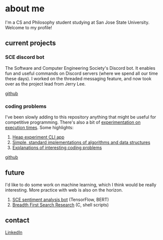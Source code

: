 # about me

I'm a CS and Philosophy student studying at San Jose State University. Welcome to my profile!

## current projects

### SCE discord bot

The Software and Computer Engineering Society's Discord bot. It enables fun and useful commands on Discord servers (where we spend all our time these days). I worked on the threaded messaging feature, and now took over as the project lead from Jerry Lee.

[github](https://github.com/SCE-Development/SCE-discord-bot)

### coding problems

I've been slowly adding to this repository anything that might be useful for competitive programming. There's also a bit of [experimentation on execution times](https://github.com/charlotte-zhuang/coding-problems/tree/main/science). Some highlights:

1. [Heap experiment CLI app](https://github.com/charlotte-zhuang/heap-experiments)
2. [Simple, standard implementations of algorithms and data structures](https://github.com/charlotte-zhuang/coding-problems/tree/main/useful-code)
3. [Explanations of interesting coding problems](https://github.com/charlotte-zhuang/coding-problems/tree/main/explanations)

[github](https://github.com/charlotte-zhuang/coding-problems)

## future

I'd like to do some work on machine learning, which I think would be really interesting. More practice with web is also on the horizon.

1. [SCE sentiment analysis bot](https://github.com/IsitaB/SentimentAnalysis) (TensorFlow, BERT)
2. [Breadth First Search Research](https://queue.acm.org/detail.cfm?id=3424304) (C, shell scripts)

## contact

[LinkedIn](https://www.linkedin.com/in/charlotte-zhuang/)
